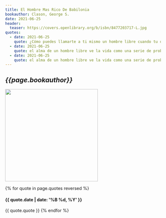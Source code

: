 ```yaml
---
title: El Hombre Mas Rico De Babilonia
bookauthor: Clason, George S.
date: 2021-06-25
header:
  teaser: https://covers.openlibrary.org/b/isbn/8477203717-L.jpg
quotes:
  - date: 2021-06-25
    quote: ¿Cómo puedes llamarte a ti mismo un hombre libre cuando tu debilidad te llevó a esto? Si un hombre tiene en su interior el alma de un esclavo, ¿no se convertirá en uno, no importa cómo nazca, ya que el agua busca su nivel? Si un hombre tiene en su interior el alma de un hombre libre, ¿no será respetado y honrado en su propia ciudad a pesar de su desgracia?
  - date: 2021-06-25
    quote: el alma de un hombre libre ve la vida como una serie de problemas a resolver y los resuelve, mientras que el alma de un esclavo
  - date: 2021-06-25
    quote: el alma de un hombre libre ve la vida como una serie de problemas a resolver y los resuelve, mientras que el alma de un esclavo se queja.
---
```

## *{{page.bookauthor}}*

<img width="300" src="{{ page.header.teaser }}"/>

{% for quote in page.quotes reversed %}
#### {{ quote.date | date: '%B %d, %Y' }}
{{ quote.quote }}
{% endfor %}
